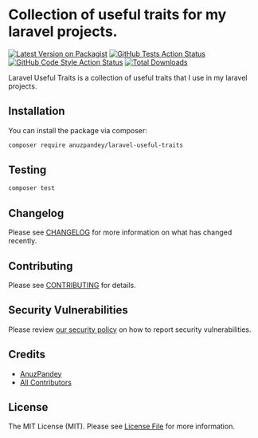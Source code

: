 # Collection of useful traits for my laravel projects.

[![Latest Version on Packagist](https://img.shields.io/packagist/v/anuzpandey/laravel-useful-traits.svg?style=flat-square)](https://packagist.org/packages/anuzpandey/laravel-useful-traits)
[![GitHub Tests Action Status](https://img.shields.io/github/actions/workflow/status/anuzpandey/laravel-useful-traits/run-tests.yml?branch=main&label=tests&style=flat-square)](https://github.com/anuzpandey/laravel-useful-traits/actions?query=workflow%3Arun-tests+branch%3Amain)
[![GitHub Code Style Action Status](https://img.shields.io/github/actions/workflow/status/anuzpandey/laravel-useful-traits/fix-php-code-style-issues.yml?branch=main&label=code%20style&style=flat-square)](https://github.com/anuzpandey/laravel-useful-traits/actions?query=workflow%3A"Fix+PHP+code+style+issues"+branch%3Amain)
[![Total Downloads](https://img.shields.io/packagist/dt/anuzpandey/laravel-useful-traits.svg?style=flat-square)](https://packagist.org/packages/anuzpandey/laravel-useful-traits)

Laravel Useful Traits is a collection of useful traits that I use in my laravel projects.

## Installation

You can install the package via composer:

```bash
composer require anuzpandey/laravel-useful-traits
```

## Testing

```bash
composer test
```

## Changelog

Please see [CHANGELOG](CHANGELOG.md) for more information on what has changed recently.

## Contributing

Please see [CONTRIBUTING](CONTRIBUTING.md) for details.

## Security Vulnerabilities

Please review [our security policy](../../security/policy) on how to report security vulnerabilities.

## Credits

- [AnuzPandey](https://github.com/anuzpandey)
- [All Contributors](../../contributors)

## License

The MIT License (MIT). Please see [License File](LICENSE.md) for more information.
